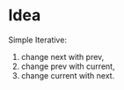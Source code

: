 # Idea

Simple Iterative:

1. change next with prev,
2. change prev with current,
3. change current with next.

